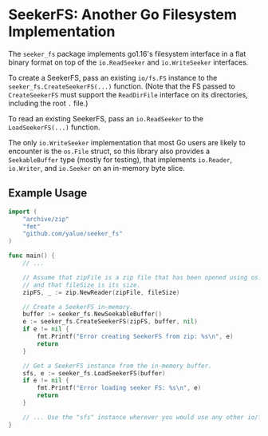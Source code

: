SeekerFS: Another Go Filesystem Implementation
==============================================

The `seeker_fs` package implements go1.16's filesystem interface in a flat
binary format on top of the `io.ReadSeeker` and `io.WriteSeeker` interfaces.

To create a SeekerFS, pass an existing `io/fs.FS` instance to the
`seeker_fs.CreateSeekerFS(...)` function.  (Note that the FS passed to
`CreateSeekerFS` must support the `ReadDirFile` interface on its directories,
including the root `.` file.)

To read an existing SeekerFS, pass an `io.ReadSeeker` to the
`LoadSeekerFS(...)` function.

The only `io.WriteSeeker` implementation that most Go users are likely to
encounter is the `os.File` struct, so this library also  provides a
`SeekableBuffer` type (mostly for testing), that implements `io.Reader`,
`io.Writer`, and `io.Seeker` on an in-memory byte slice.


Example Usage
-------------

```go
import (
    "archive/zip"
    "fmt"
    "github.com/yalue/seeker_fs"
)

func main() {
    // ...

    // Assume that zipFile is a zip file that has been opened using os.Open,
    // and that fileSize is its size.
    zipFS, _ := zip.NewReader(zipFile, fileSize)

    // Create a SeekerFS in-memory.
    buffer := seeker_fs.NewSeekableBuffer()
    e := seeker_fs.CreateSeekerFS(zipFS, buffer, nil)
    if e != nil {
        fmt.Printf("Error creating SeekerFS from zip: %s\n", e)
        return
    }

    // Get a SeekerFS instance from the in-memory buffer.
    sfs, e := seeker_fs.LoadSeekerFS(buffer)
    if e != nil {
        fmt.Printf("Error loading seeker FS: %s\n", e)
        return
    }

    // ... Use the "sfs" instance wherever you would use any other io/fs.FS.
}
```


